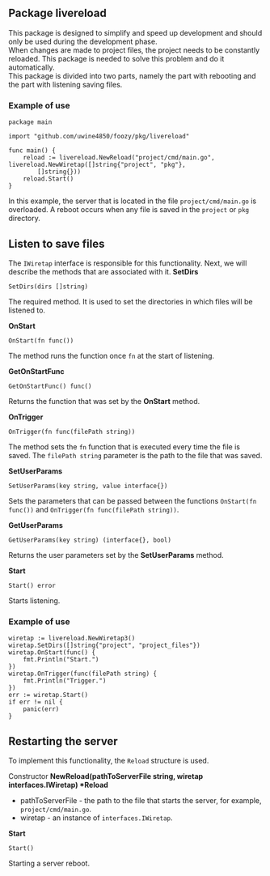 ## Package livereload
This package is designed to simplify and speed up development and should only be used during the development phase.<br>
When changes are made to project files, the project needs to be constantly reloaded. This package is needed to solve 
this problem and do it automatically.<br>
This package is divided into two parts, namely the part with rebooting and the part with listening
saving files.

### Example of use
```
package main

import "github.com/uwine4850/foozy/pkg/livereload"

func main() {
	reload := livereload.NewReload("project/cmd/main.go", livereload.NewWiretap([]string{"project", "pkg"},
		[]string{}))
	reload.Start()
}
```
In this example, the server that is located in the file ``project/cmd/main.go`` is overloaded. A reboot occurs
when any file is saved in the ``project`` or ``pkg`` directory.


## Listen to save files
The ``IWiretap`` interface is responsible for this functionality. Next, we will describe the methods that are associated with it.
__SetDirs__
```
SetDirs(dirs []string)
```
The required method. It is used to set the directories in which files will be listened to.

__OnStart__
```
OnStart(fn func())
```
The method runs the function once ``fn`` at the start of listening.

__GetOnStartFunc__
```
GetOnStartFunc() func()
```
Returns the function that was set by the __OnStart__ method.

__OnTrigger__
```
OnTrigger(fn func(filePath string))
```
The method sets the ``fn`` function that is executed every time the file is saved. The ``filePath string`` parameter is the path to the
file that was saved.

__SetUserParams__
```
SetUserParams(key string, value interface{})
```
Sets the parameters that can be passed between the functions ``OnStart(fn func())`` and ``OnTrigger(fn func(filePath string))``.

__GetUserParams__
```
GetUserParams(key string) (interface{}, bool)
```
Returns the user parameters set by the __SetUserParams__ method.

__Start__
```
Start() error
```
Starts listening.

### Example of use
```
wiretap := livereload.NewWiretap3()
wiretap.SetDirs([]string{"project", "project_files"})
wiretap.OnStart(func() {
    fmt.Println("Start.")
})
wiretap.OnTrigger(func(filePath string) {
    fmt.Println("Trigger.")
})
err := wiretap.Start()
if err != nil {
    panic(err)
}
```

## Restarting the server
To implement this functionality, the ``Reload`` structure is used.

Constructor __NewReload(pathToServerFile string, wiretap interfaces.IWiretap) *Reload__<br>
* pathToServerFile - the path to the file that starts the server, for example, ``project/cmd/main.go``.
* wiretap - an instance of ``interfaces.IWiretap``.

__Start__
```
Start()
```
Starting a server reboot.